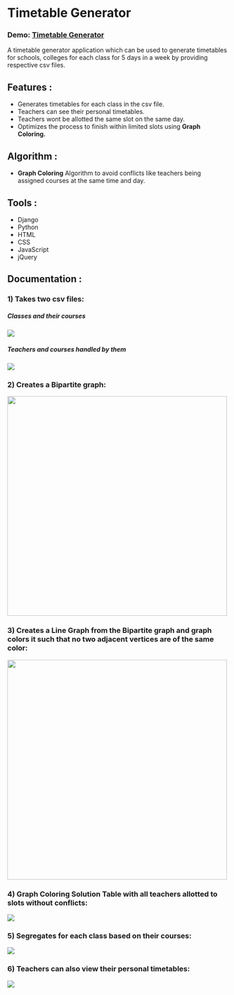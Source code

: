 # Timetable Generator
### Demo: [Timetable Generator](https://time-table-allocator.herokuapp.com/)

A timetable generator application which can be used to generate timetables for schools, colleges for each class for 5 days in a week by providing respective csv files.

## Features :
* Generates timetables for each class in the csv file.
* Teachers can see their personal timetables.
* Teachers wont be allotted the same slot on the same day.
* Optimizes the process to finish within limited slots using <b>Graph Coloring.</b>

## Algorithm :
* <b>Graph Coloring</b> Algorithm to avoid conflicts like teachers being assigned courses at the same time and day.

## Tools :
* Django
* Python
* HTML
* CSS
* JavaScript
* jQuery

## Documentation :
### 1) Takes two csv files:
##### Classes and their courses
<img src="images/csv1.png">

##### Teachers and courses handled by them
<img src="images/csv2.png">

### 2) Creates a Bipartite graph:
<img src="images/bipartite.png" height="auto" width="500px">

### 3) Creates a Line Graph from the Bipartite graph and graph colors it such that no two adjacent vertices are of the same color:
<img src="images/line.png" height="auto" width="500px">

### 4) Graph Coloring Solution Table with all teachers allotted to slots without conflicts:
<img src="images/solution.png">

### 5) Segregates for each class based on their courses:
<img src="images/solution1.png">

### 6) Teachers can also view their personal timetables:
<img src="images/solution2.png">
